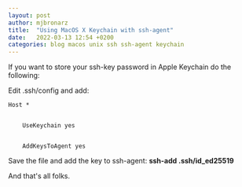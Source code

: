 ```yaml
---
layout: post
author: mjbronarz
title:  "Using MacOS X Keychain with ssh-agent"
date:   2022-03-13 12:54 +0200
categories: blog macos unix ssh ssh-agent keychain
---
```


If you want to store your ssh-key password in Apple Keychain do the following:


Edit .ssh/config and add:

```
Host *


    UseKeychain yes


    AddKeysToAgent yes
```

Save the file and add the key to ssh-agent: **ssh-add .ssh/id_ed25519**


And that's all folks.
